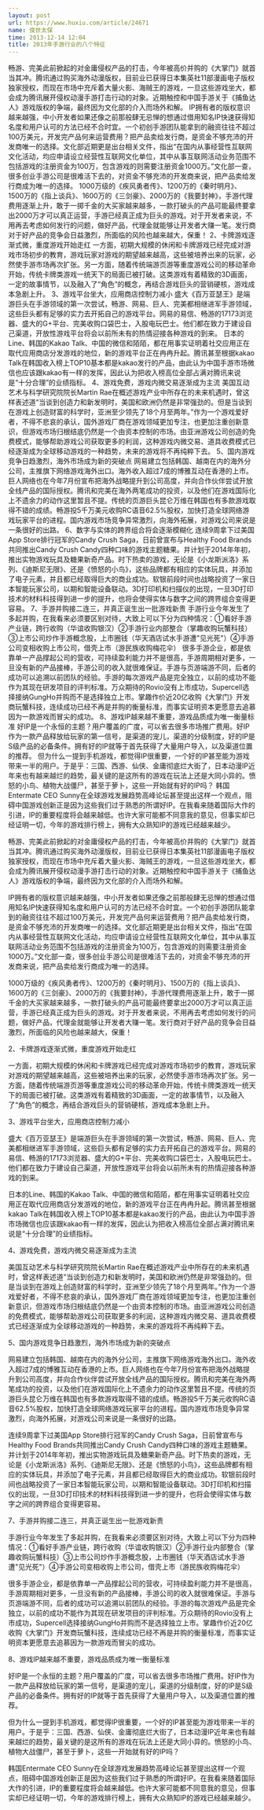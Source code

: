 ```yaml
---
layout: post
url: https://www.huxiu.com/article/24671
name: 俊世太保
time: 2013-12-14 12:04
title: 2013年手游行业的八个特征
---
```

畅游、完美此前掀起的对金庸侵权产品的打击，今年被高价并购的《大掌门》就首当其冲。腾讯通过购买海外动漫版权，目前业已获得日本集英社11部漫画电子版权独家授权，而现在市场中充斥着大量火影、海贼王的游戏，一旦这些游戏坐大，都会成为腾讯展开侵权动漫手游打击行动的对象。近期触控和中国手游关于《捕鱼达人》游戏版权的争端，最终因为文化部的介入而场外和解。 IP拥有者的版权意识越来越强，中小开发者如果还像之前那般肆无忌惮的想通过借用知名IP快速获得知名度和用户认可的方法已经不合时宜。一个初创手游团队能拿到的融资往往不超过100万美元，开发完产品何来运营费用？把产品卖给发行商，是资金不够充沛的开发商唯一的选择。文化部近期更是出台相关文件，指出“在国内从事经营性互联网文化活动，均应申请设立经营性互联网文化单位，其中从事互联网活动业务范围不包括游戏的注册资金为100万，包含游戏的则需要注册资金1000万。”文化部一查，很多创业手游公司是很难活下去的，对资金不够充沛的开发商来说，把产品卖给发行商成为唯一的选择。 1000万级的《疾风勇者传》、1200万的《秦时明月》、1500万的《指上谈兵》、1600万的《三剑豪》、2000万的《我要封神》，手游代理费用逐渐上升，敢于一掷千金的大买家越来越多，一款打破头的产品可能最终要拿出2000万才可以真正运营，手游已经真正成为巨头的游戏。对于开发者来说，不用再去考虑如何发行的问题，做好产品，代理金就能够让开发者大赚一笔。发行商对于好产品的竞争会日益激烈，所面临的风险也越来越大，保重！ 2、卡牌游戏逐渐式微，重度游戏开始走红 一方面，初期大规模的休闲和卡牌游戏已经完成对游戏市场初步的教育，游戏玩家对游戏的期望越来越高，这些被培养出来的玩家，必然使手游市场再次扩张。另一方面，随着传统端游页游等重度游戏公司的移动革命开始，传统卡牌类游戏一统天下的局面已被打破。这类游戏有着精致的3D画面，一定的故事情节，以及融入了“角色”的概念，再结合游戏巨头的营销硬核，游戏成本急剧上升。 3、游戏平台坐大，应用商店控制力减小 盛大《百万亚瑟王》是端游巨头在手游领域的第一次尝试，畅游、网易、巨人、完美都相继进军手游领域，这些巨头都有足够的实力去开拓自己的游戏平台。网易的易信、畅游的17173浏览器、盛大的G+平台、完美收购口袋巴士，入股电玩巴士。他们都在致力于建设自己渠道，开放性游戏平台将会以前所未有的热情迎接各种游戏的到来。 日本的Line、韩国的Kakao Talk、中国的微信和陌陌，都在用事实证明着社交应用正在取代应用商店分发游戏的地位，新的游戏平台正在冉冉升起。腾讯甚至根据kakao Talk在韩国收入榜上TOP10基本都是kakao发行的产品，由此认为中国手游市场微信也应该跟kakao有一样的发挥，因此认为把收入榜高位全部占满对腾讯来说是“十分合理”的业绩指标。 4、游戏免费，游戏内微交易逐渐成为主流 美国互动艺术与科学研究院院长Martin Rae在概述游戏产业中所存在的未来机遇时，曾这样表述道“当谈到创造力和新发明时，美国和欧洲仍然是非常强劲的。但是当谈到在游戏上创造财富的科学时，亚洲至少领先了18个月至两年。”作为一个游戏爱好者，不得不悲哀的承认，国外游戏厂商在游戏领域更加专注，也更加注重创新意识，但游戏市场归根结底仍然是一个由资本控制的市场。由亚洲游戏公司创造的免费模式，能够帮助游戏公司获取更多的利润，这种游戏内微交易、道具收费模式已经逐渐成为全球移动游戏的一种趋势，未来的游戏将不再纯粹下去。 5、国内游戏竞争日趋激烈，海外市场成为新的突破点 网易建立包括韩国、越南在内的海外分公司，主推旗下网络游戏海外出口。海外收入超过7成的博雅互动在香港的上市。巨人网络也在今年7月份宣布把海外战略提升到公司高度，并向合作伙伴尝试开放全线产品的国际授权。腾讯和完美在海外两笔成功的投资，以及他们在游戏国际化上不遗余力的动作这里暂且不提。传统的页游巨头昆仑万维在韩国也有多款游戏取得不错的成绩。畅游投5千万美元收购RC语音62.5%股权，加快打造全球网络游戏玩家平台的进程。国内游戏市场竞争异常激烈，向海外拓展，对游戏公司来说是一条很好的出路。 6、数字与实体的跨界组合将会逐渐模糊化 连续9周拿下过美国App Store排行冠军的Candy Crush Saga，日前曾宣布与Healthy Food Brands共同推出Candy Crush Candy四种口味的游戏主题糖果。并计划于2014年年初，推出实物游戏玩具及糖果新奇产品。时下热卖的游戏，无论是《小龙斯派洛》系列、《迪斯尼无限》、还是《愤怒的小鸟》，这些品牌都有相应的实体玩具，并添加了电子元素，并且都已经取得巨大的商业成功。软银前段时间也战略投资了一家日本智能玩家公司，以期和智能设备联动。3D打印机和扫描仪的出现，一旦3D打印技术的材料科技得到进一步的提升，也将会使得实体与数字之间的跨界组合变得更容易。 7、手游并购接二连三，并真正诞生出一批游戏新贵 手游行业今年发生了多起并购，在我看来必须要区别对待，大致上可以下分为四种情况：①看好手游产业链，跨行收购（华谊收购银汉）②手游行业内部整合（掌趣收购玩蟹科技）③上市公司炒作手游概念股，上市圈钱（华天酒店试水手游遭"见光死"）④手游公司变相收购上市公司，借壳上市（游民族收购梅花伞） 很多手游企业，都是依靠单一产品撑起公司的营收，可持续盈利能力并不是很高，手游周期相对更多，一旦没有新的产品接棒，手游公司的收入就很难保证。手游与页游端游不同，后者的成功可以追溯以前团队的经验。手游的每次游戏产品是完全独立，以前的成功不能作为其现在研发项目的评判标准。万众期待的Rovio没有上市成功，Supercell选择接纳GungHo并购而不是选择独立上市。掌趣作价近20亿收购《大掌门》开发商玩蟹科技，连续成功已经不再是并购的衡量标准，而事实证明资本更愿意去追慕因为一款游戏而冒尖的成功。 8、游戏IP越来越不重要，游戏品质成为唯一衡量标准 好IP是一个永恒的主题？用户覆盖的广度，可以省去很多市场推广费用。好IP作为一款产品释放给玩家的第一信号，是渠道的宠儿，渠道的分级制度，好的IP是S级产品的必备条件。拥有好的IP就等于首先获得了大量用户导入，以及渠道位置的推荐。 但为什么一提到手机游戏，都觉得IP很重要，一个好的IP甚至能为游戏带来一半的用户。于是乎：三国、西游、仙侠、金庸彻底烂大街了，日本动漫IP近年来也有越来越烂的趋势，最关键的是这所有的游戏在玩法上还是大同小异的。愤怒的小鸟、植物大战僵尸，甚至于萝卜，这些一开始就有好的IP吗？ 韩国Entermate CEO Sunny在全球游戏发展趋势高峰论坛甚至提出这样一个观点，阻碍中国游戏创新正是因为这些我们过于熟悉的所谓好IP。在我看来随着国际大作的引进，IP的重要程度将会越来越低。也许大家可能都不同意我的意见，但事实却已经证明一切，今年的游戏排行榜上，拥有大众熟知IP的游戏已经越来越少。

畅游、完美此前掀起的对金庸侵权产品的打击，今年被高价并购的《大掌门》就首当其冲。腾讯通过购买海外动漫版权，目前业已获得日本集英社11部漫画电子版权独家授权，而现在市场中充斥着大量火影、海贼王的游戏，一旦这些游戏坐大，都会成为腾讯展开侵权动漫手游打击行动的对象。近期触控和中国手游关于《捕鱼达人》游戏版权的争端，最终因为文化部的介入而场外和解。

IP拥有者的版权意识越来越强，中小开发者如果还像之前那般肆无忌惮的想通过借用知名IP快速获得知名度和用户认可的方法已经不合时宜。一个初创手游团队能拿到的融资往往不超过100万美元，开发完产品何来运营费用？把产品卖给发行商，是资金不够充沛的开发商唯一的选择。文化部近期更是出台相关文件，指出“在国内从事经营性互联网文化活动，均应申请设立经营性互联网文化单位，其中从事互联网活动业务范围不包括游戏的注册资金为100万，包含游戏的则需要注册资金1000万。”文化部一查，很多创业手游公司是很难活下去的，对资金不够充沛的开发商来说，把产品卖给发行商成为唯一的选择。

1000万级的《疾风勇者传》、1200万的《秦时明月》、1500万的《指上谈兵》、1600万的《三剑豪》、2000万的《我要封神》，手游代理费用逐渐上升，敢于一掷千金的大买家越来越多，一款打破头的产品可能最终要拿出2000万才可以真正运营，手游已经真正成为巨头的游戏。对于开发者来说，不用再去考虑如何发行的问题，做好产品，代理金就能够让开发者大赚一笔。发行商对于好产品的竞争会日益激烈，所面临的风险也越来越大，保重！

2、卡牌游戏逐渐式微，重度游戏开始走红

一方面，初期大规模的休闲和卡牌游戏已经完成对游戏市场初步的教育，游戏玩家对游戏的期望越来越高，这些被培养出来的玩家，必然使手游市场再次扩张。另一方面，随着传统端游页游等重度游戏公司的移动革命开始，传统卡牌类游戏一统天下的局面已被打破。这类游戏有着精致的3D画面，一定的故事情节，以及融入了“角色”的概念，再结合游戏巨头的营销硬核，游戏成本急剧上升。

3、游戏平台坐大，应用商店控制力减小

盛大《百万亚瑟王》是端游巨头在手游领域的第一次尝试，畅游、网易、巨人、完美都相继进军手游领域，这些巨头都有足够的实力去开拓自己的游戏平台。网易的易信、畅游的17173浏览器、盛大的G+平台、完美收购口袋巴士，入股电玩巴士。他们都在致力于建设自己渠道，开放性游戏平台将会以前所未有的热情迎接各种游戏的到来。

日本的Line、韩国的Kakao Talk、中国的微信和陌陌，都在用事实证明着社交应用正在取代应用商店分发游戏的地位，新的游戏平台正在冉冉升起。腾讯甚至根据kakao Talk在韩国收入榜上TOP10基本都是kakao发行的产品，由此认为中国手游市场微信也应该跟kakao有一样的发挥，因此认为把收入榜高位全部占满对腾讯来说是“十分合理”的业绩指标。

4、游戏免费，游戏内微交易逐渐成为主流

美国互动艺术与科学研究院院长Martin Rae在概述游戏产业中所存在的未来机遇时，曾这样表述道“当谈到创造力和新发明时，美国和欧洲仍然是非常强劲的。但是当谈到在游戏上创造财富的科学时，亚洲至少领先了18个月至两年。”作为一个游戏爱好者，不得不悲哀的承认，国外游戏厂商在游戏领域更加专注，也更加注重创新意识，但游戏市场归根结底仍然是一个由资本控制的市场。由亚洲游戏公司创造的免费模式，能够帮助游戏公司获取更多的利润，这种游戏内微交易、道具收费模式已经逐渐成为全球移动游戏的一种趋势，未来的游戏将不再纯粹下去。

5、国内游戏竞争日趋激烈，海外市场成为新的突破点

网易建立包括韩国、越南在内的海外分公司，主推旗下网络游戏海外出口。海外收入超过7成的博雅互动在香港的上市。巨人网络也在今年7月份宣布把海外战略提升到公司高度，并向合作伙伴尝试开放全线产品的国际授权。腾讯和完美在海外两笔成功的投资，以及他们在游戏国际化上不遗余力的动作这里暂且不提。传统的页游巨头昆仑万维在韩国也有多款游戏取得不错的成绩。畅游投5千万美元收购RC语音62.5%股权，加快打造全球网络游戏玩家平台的进程。国内游戏市场竞争异常激烈，向海外拓展，对游戏公司来说是一条很好的出路。

连续9周拿下过美国App Store排行冠军的Candy Crush Saga，日前曾宣布与Healthy Food Brands共同推出Candy Crush Candy四种口味的游戏主题糖果。并计划于2014年年初，推出实物游戏玩具及糖果新奇产品。时下热卖的游戏，无论是《小龙斯派洛》系列、《迪斯尼无限》、还是《愤怒的小鸟》，这些品牌都有相应的实体玩具，并添加了电子元素，并且都已经取得巨大的商业成功。软银前段时间也战略投资了一家日本智能玩家公司，以期和智能设备联动。3D打印机和扫描仪的出现，一旦3D打印技术的材料科技得到进一步的提升，也将会使得实体与数字之间的跨界组合变得更容易。

7、手游并购接二连三，并真正诞生出一批游戏新贵

手游行业今年发生了多起并购，在我看来必须要区别对待，大致上可以下分为四种情况：①看好手游产业链，跨行收购（华谊收购银汉）②手游行业内部整合（掌趣收购玩蟹科技）③上市公司炒作手游概念股，上市圈钱（华天酒店试水手游遭"见光死"）④手游公司变相收购上市公司，借壳上市（游民族收购梅花伞）

很多手游企业，都是依靠单一产品撑起公司的营收，可持续盈利能力并不是很高，手游周期相对更多，一旦没有新的产品接棒，手游公司的收入就很难保证。手游与页游端游不同，后者的成功可以追溯以前团队的经验。手游的每次游戏产品是完全独立，以前的成功不能作为其现在研发项目的评判标准。万众期待的Rovio没有上市成功，Supercell选择接纳GungHo并购而不是选择独立上市。掌趣作价近20亿收购《大掌门》开发商玩蟹科技，连续成功已经不再是并购的衡量标准，而事实证明资本更愿意去追慕因为一款游戏而冒尖的成功。

8、游戏IP越来越不重要，游戏品质成为唯一衡量标准

好IP是一个永恒的主题？用户覆盖的广度，可以省去很多市场推广费用。好IP作为一款产品释放给玩家的第一信号，是渠道的宠儿，渠道的分级制度，好的IP是S级产品的必备条件。拥有好的IP就等于首先获得了大量用户导入，以及渠道位置的推荐。

但为什么一提到手机游戏，都觉得IP很重要，一个好的IP甚至能为游戏带来一半的用户。于是乎：三国、西游、仙侠、金庸彻底烂大街了，日本动漫IP近年来也有越来越烂的趋势，最关键的是这所有的游戏在玩法上还是大同小异的。愤怒的小鸟、植物大战僵尸，甚至于萝卜，这些一开始就有好的IP吗？

韩国Entermate CEO Sunny在全球游戏发展趋势高峰论坛甚至提出这样一个观点，阻碍中国游戏创新正是因为这些我们过于熟悉的所谓好IP。在我看来随着国际大作的引进，IP的重要程度将会越来越低。也许大家可能都不同意我的意见，但事实却已经证明一切，今年的游戏排行榜上，拥有大众熟知IP的游戏已经越来越少。

